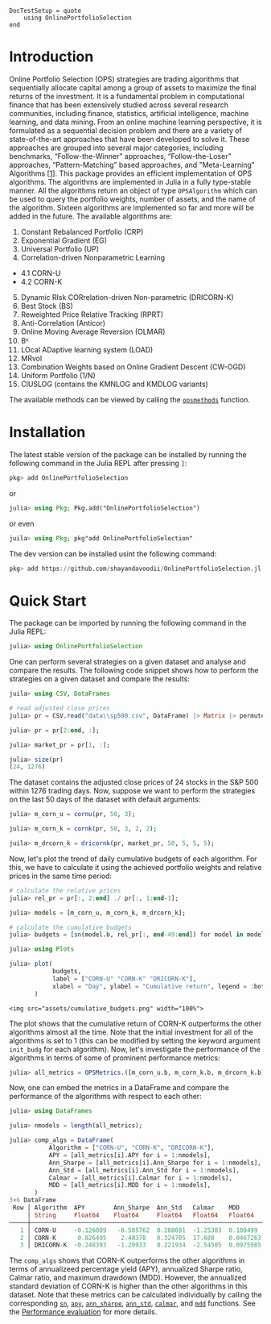 ```@meta
DocTestSetup = quote
    using OnlinePortfolioSelection
end
```

# Introduction

Online Portfolio Selection (OPS) strategies are trading algorithms that sequentially allocate capital among a group of assets to maximize the final returns of the investment. It is a fundamental problem in computational finance that has been extensively studied across several research communities, including finance, statistics, artificial intelligence, machine learning, and data mining. From an online machine learning perspective, it is formulated as a sequential decision problem and there are a variety of state-of-the-art approaches that have been developed to solve it. These approaches are grouped into several major categories, including benchmarks, “Follow-the-Winner” approaches, “Follow-the-Loser” approaches, “Pattern-Matching” based approaches, and "Meta-Learning" Algorithms [[1](https://arxiv.org/abs/1212.2129)].
This package provides an efficient implementation of OPS algorithms. The algorithms are implemented in Julia in a fully type-stable manner. All the algorithms return an object of type `OPSAlgorithm` which can be used to query the portfolio weights, number of assets, and the name of the algorithm. Sixteen algorithms are implemented so far and more will be added in the future. The available algorithms are:

1. Constant Rebalanced Portfolio (CRP)
2. Exponential Gradient (EG)
3. Universal Portfolio (UP)
4. Correlation-driven Nonparametric Learning
  - 4.1 CORN-U
  - 4.2 CORN-K
5. Dynamic RIsk CORrelation-driven Non-parametric (DRICORN-K)
6. Best Stock (BS)
7. Reweighted Price Relative Tracking (RPRT)
8. Anti-Correlation (Anticor)
9. Online Moving Average Reversion (OLMAR)
10. Bᴷ
11. LOcal ADaptive learning system (LOAD)
12. MRvol
13. Combination Weights based on Online Gradient Descent (CW-OGD)
14. Uniform Portfolio (1/N)
15. ClUSLOG (contains the KMNLOG and KMDLOG variants)

The available methods can be viewed by calling the [`opsmethods`](@ref) function.

# Installation

The latest stable version of the package can be installed by running the following command in the Julia REPL after pressing `]`:

```julia
pkg> add OnlinePortfolioSelection
```

or

```julia
julia> using Pkg; Pkg.add("OnlinePortfolioSelection")
```

or even

```julia
juila> using Pkg; pkg"add OnlinePortfolioSelection"
```

The dev version can be installed usint the following command:
```julia
pkg> add https://github.com/shayandavoodii/OnlinePortfolioSelection.jl.git
```

# Quick Start

The package can be imported by running the following command in the Julia REPL:

```julia
julia> using OnlinePortfolioSelection
```

One can perform several strategies on a given dataset and analyse and compare the results. The following code snippet shows how to perform the strategies on a given dataset and compare the results:

```julia
juila> using CSV, DataFrames

# read adjusted close prices
julia> pr = CSV.read("data\\sp500.csv", DataFrame) |> Matrix |> permutedims;

julia> pr = pr[2:end, :];

julia> market_pr = pr[1, :];

julia> size(pr)
(24, 1276)
```

The dataset contains the adjusted close prices of 24 stocks in the S&P 500 within 1276 trading days. Now, suppose we want to perform the strategies on the last 50 days of the dataset with default arguments:

```julia
julia> m_corn_u = cornu(pr, 50, 3);

julia> m_corn_k = cornk(pr, 50, 3, 2, 2);

juila> m_drcorn_k = dricornk(pr, market_pr, 50, 5, 5, 5);
```

Now, let's plot the trend of daily cumulative budgets of each algorithm. For this, we have to calculate it using the achieved portfolio weights and relative prices in the same time period:

```julia
# calculate the relative prices
julia> rel_pr = pr[:, 2:end] ./ pr[:, 1:end-1];

julia> models = [m_corn_u, m_corn_k, m_drcorn_k];

# calculate the cumulative budgets
julia> budgets = [sn(model.b, rel_pr[:, end-49:end]) for model in models];

julia> using Plots

julia> plot(
            budgets, 
            label = ["CORN-U" "CORN-K" "DRICORN-K"], 
            xlabel = "Day", ylabel = "Cumulative return", legend = :bottomleft,
       )
```

```@raw html
<img src="assets/cumulative_budgets.png" width="100%">
```

The plot shows that the cumulative return of CORN-K outperforms the other algorithms almost all the time. Note that the initial investment for all of the algorithms is set to 1 (this can be modified by setting the keyword argument `init_budg` for each algorithm). Now, let's investigate the performance of the algorithms in terms of some of prominent performance metrics:

```julia
julia> all_metrics = OPSMetrics.([m_corn_u.b, m_corn_k.b, m_drcorn_k.b], Ref(rel_pr));
```

Now, one can embed the metrics in a DataFrame and compare the performance of the algorithms with respect to each other:

```julia
julia> using DataFrames

julia> nmodels = length(all_metrics);

julia> comp_algs = DataFrame(
           Algorithm = ["CORN-U", "CORN-K", "DRICORN-K"],
           APY = [all_metrics[i].APY for i = 1:nmodels],
           Ann_Sharpe = [all_metrics[i].Ann_Sharpe for i = 1:nmodels],
           Ann_Std = [all_metrics[i].Ann_Std for i = 1:nmodels],
           Calmar = [all_metrics[i].Calmar for i = 1:nmodels],
           MDD = [all_metrics[i].MDD for i = 1:nmodels],
       )
3×6 DataFrame
 Row │ Algorithm  APY        Ann_Sharpe  Ann_Std   Calmar    MDD       
     │ String     Float64    Float64     Float64   Float64   Float64   
─────┼─────────────────────────────────────────────────────────────────
   1 │ CORN-U     -0.126009   -0.505762  0.288691  -1.25383  0.100499
   2 │ CORN-K      0.826495    2.48378   0.324705  17.688    0.0467263
   3 │ DRICORN-K  -0.248393   -1.20933   0.221934  -2.54505  0.0975985
```

The `comp_algs` shows that CORN-K outperforms the other algorithms in terms of annualizeed percentage yield (APY), annualized Sharpe ratio, Calmar ratio, and maximum drawdown (MDD). However, the annualized standard deviation of CORN-K is higher than the other algorithms in this dataset. Note that these metrics can be calculated individually by calling the corresponding [`sn`](@ref), [`apy`](@ref), [`ann_sharpe`](@ref), [`ann_std`](@ref), [`calmar`](@ref), and [`mdd`](@ref) functions. See the [Performance evaluation](@ref) for more details.
